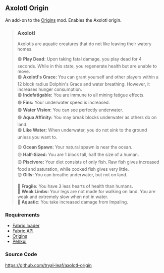 ## Axolotl Origin

An add-on to the [Origins](https://www.curseforge.com/minecraft/mc-mods/origins) mod. Enables the Axolotl origin.

> ### Axolotl
>
> Axolotls are aquatic creatures that do not like leaving their watery homes.
>
> 🟢 **Play Dead:** Upon taking fatal damage, you play dead for 4 seconds. While in this state, you regenerate health but are unable to move.  
> 🟢 **Axolotl's Grace:** You can grant yourself and other players within a 12 block radius Dolphin's Grace and water breathing. However, it increases hunger consumption.  
> 🟢 **Indefatigable:** You are immune to all mining fatigue effects.  
> 🟢 **Fins:** Your underwater speed is increased.  
> 🟢 **Water Vision:** You can see perfectly underwater.  
> 🟢 **Aqua Affinity:** You may break blocks underwater as others do on land.  
> 🟢 **Like Water:** When underwater, you do not sink to the ground unless you want to.  
>
> 🟡 **Ocean Spawn:** Your natural spawn is near the ocean.  
> 🟡 **Half-Sized:** You are 1 block tall, half the size of a human.  
> 🟡 **Piscivore:** Your diet consists of only fish. Raw fish gives increased food and saturation, while cooked fish gives very little.  
> 🟡 **Gills:** You can breathe underwater, but not on land.  
>
> 🔴 **Fragile:** You have 3 less hearts of health than humans.  
> 🔴 **Weak Limbs:** Your legs are not made for walking on land. You are weak and extremely slow when not in water.  
> 🔴 **Aquatic:** You take increased damage from Impaling.  

### Requirements

* [Fabric loader](https://fabricmc.net/)
* [Fabric API](https://www.curseforge.com/minecraft/mc-mods/fabric-api)
* [Origins](https://www.curseforge.com/minecraft/mc-mods/origins)
* [Pehkui](https://www.curseforge.com/minecraft/mc-mods/pehkui)

### Source Code

https://github.com/tryal-leaf/axolotl-origin
